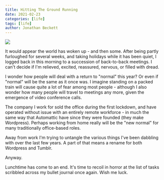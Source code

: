 ```yaml
---
title: Hitting The Ground Running
date: 2021-02-23
categories: [life]
tags: [life]
author: Jonathan Beckett
---
```


<img src="https://cdn.substack.com/image/fetch/h_600,c_limit,f_auto,q_auto:good,fl_progressive:steep/https%3A%2F%2Fbucketeer-e05bbc84-baa3-437e-9518-adb32be77984.s3.amazonaws.com%2Fpublic%2Fimages%2Fbe4b2741-0c5b-4614-96ab-1f5381b3c972_1920x1635.jpeg" />

It would appear the world has woken up - and then some. After being partly furloughed for several weeks, and taking holidays while it has been quiet, I logged back in this morning to a succession of back-to-back meetings. I can't decide if I'm relieved, excited, reassured, nervous, or filled with dread.

I wonder how people will deal with a return to "normal" this year? Or even if "normal" will be the same as it once was. I imagine standing on a packed train will cause quite a lot of fear among most people - although I also wonder how many people will travel to meetings any more, given the emergence of video conference calls.

The company I work for sold the office during the first lockdown, and have operated without issue with an entirely remote workforce - in much the same way that Automattic have since they were founded (they make Wordpress). Perhaps working from home really will be the "new normal" for many traditionally office-based roles.

Away from work I'm trying to untangle the various things I've been dabbling with over the last few years. A part of that means a rename for both Wordpress and Tumblr.

Anyway.

Lunchtime has come to an end. It's time to recoil in horror at the list of tasks scribbled across my bullet journal once again. Wish me luck.